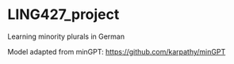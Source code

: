 # LING427_project
Learning minority plurals in German

Model adapted from minGPT: https://github.com/karpathy/minGPT